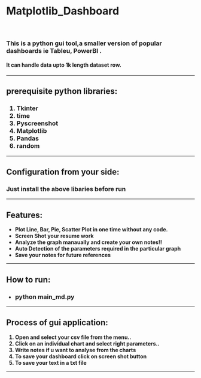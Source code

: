 # Matplotlib_Dashboard
<br>
<h3>This is a python gui tool,a smaller version of popular dashboards ie Tableu, PowerBI .</h3>
<h4>It can handle data upto 1k length dataset row.</h4>
<hr>

<h2>prerequisite python libraries:</h2>
<h3>
<ol>
<li>Tkinter</li>
<li>time</li>
<li>Pyscreenshot</li>
<li>Matplotlib</li>
<li>Pandas</li>
<li>random</li>
</ol>
</h3>
<hr>


<h2>Configuration from your side:</h2>
<h3>Just install the above libaries before run</h3>
<hr>

<h2>Features: </h2>
<ul>
<b>
<li>Plot Line, Bar, Pie, Scatter Plot in one time without any code.</li>
<li>Screen Shot your resume work </li>
<li>Analyze the graph manaually and create your own notes!!</li>
<li>Auto Detection of the parameters required in the particular graph</li>
<li>Save your notes for future references</li>
</b>
</ul>
<hr>
<h2>How to run: </h2>
<ul>
<h3><li>python main_md.py </li>
</ul>
</h3>
<hr>
<h2>Process of gui application: </h2>
<b>
<ol>
<li>Open and select your csv file from the menu..</li>
<li>Click on an individual chart and select right parameters..</li>
<li>Write notes if u want to analyse from the charts</li>
<li>To save your dashboard click on screen shot button</li>
<li>To save your text in a txt file</li>
</ol>
</b>
<hr>
